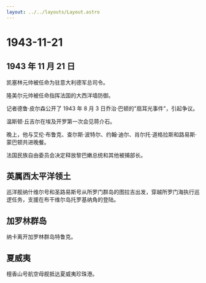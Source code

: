 ```yaml
---
layout: ../../layouts/Layout.astro
---
```


# 1943-11-21

## 1943 年 11 月 21 日

凯塞林元帅被任命为驻意大利德军总司令。

隆美尔元帅被任命指挥法国的大西洋墙防御。

记者德鲁·皮尔森公开了 1943 年 8 月 3
日乔治·巴顿的"扇耳光事件"，引起争议。

温斯顿·丘吉尔在埃及开罗第一次会见蒋介石。

晚上，他与艾伦·布鲁克、查尔斯·波特尔、约翰·迪尔、肖尔托·道格拉斯和路易斯·蒙巴顿共进晚餐。

法国民族自由委员会决定释放黎巴嫩总统和其他被捕部长。

## 英属西太平洋领土

巡洋舰纳什维尔号和圣路易斯号从所罗门群岛的图拉吉出发，穿越所罗门海执行巡逻任务，支援在布干维尔岛托罗基纳角的登陆。

## 加罗林群岛

纳卡离开加罗林群岛特鲁克。

## 夏威夷

檀香山号航空母舰抵达夏威夷珍珠港。